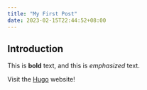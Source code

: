 ```yaml
---
title: "My First Post"
date: 2023-02-15T22:44:52+08:00
---
```


## Introduction

This is **bold** text, and this is *emphasized* text.

Visit the [Hugo](https://gohugo.io) website!
